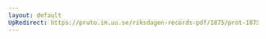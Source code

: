 ```yaml
---
layout: default
UpRedirect: https://pruto.im.uu.se/riksdagen-records-pdf/1875/prot-1875--ak--049/prot-1875--ak--049_009.pdf
---
```

